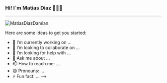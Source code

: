 ### Hi! I´m Matias Diaz 👋👨‍💻
____________

![MatiasDiazDamian](https://user-images.githubusercontent.com/93959640/160257910-335cdb01-073e-4477-8d84-c7af34280f24.png)




Here are some ideas to get you started:

- 🔭 I’m currently working on ...
- 👯 I’m looking to collaborate on ...
- 🤔 I’m looking for help with ...
- 💬 Ask me about ...
- 📫 How to reach me: ...
- 😄 Pronouns: ...
- ⚡ Fun fact: ...
-->
